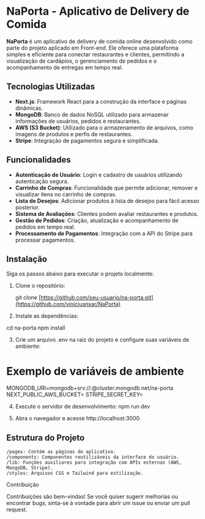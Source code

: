 # NaPorta - Aplicativo de Delivery de Comida

**NaPorta** é um aplicativo de delivery de comida online desenvolvido como parte do projeto aplicado em Front-end. Ele oferece uma plataforma simples e eficiente para conectar restaurantes e clientes, permitindo a visualização de cardápios, o gerenciamento de pedidos e o acompanhamento de entregas em tempo real.

## Tecnologias Utilizadas

- **Next.js**: Framework React para a construção da interface e páginas dinâmicas.
- **MongoDB**: Banco de dados NoSQL utilizado para armazenar informações de usuários, pedidos e restaurantes.
- **AWS (S3 Bucket)**: Utilizado para o armazenamento de arquivos, como imagens de produtos e perfis de restaurantes.
- **Stripe**: Integração de pagamentos segura e simplificada.

## Funcionalidades

- **Autenticação de Usuário**: Login e cadastro de usuários utilizando autenticação segura.
- **Carrinho de Compras**: Funcionalidade que permite adicionar, remover e visualizar itens no carrinho de compras.
- **Lista de Desejos**: Adicionar produtos à lista de desejos para fácil acesso posterior.
- **Sistema de Avaliações**: Clientes podem avaliar restaurantes e produtos.
- **Gestão de Pedidos**: Criação, atualização e acompanhamento de pedidos em tempo real.
- **Processamento de Pagamentos**: Integração com a API do Stripe para processar pagamentos.

## Instalação

Siga os passos abaixo para executar o projeto localmente:

1. Clone o repositório:

   
   git clone [https://github.com/seu-usuario/na-porta.git](https://github.com/viniciusnxar/NaPorta)

2. Instale as dependências:

cd na-porta
npm install

3. Crie um arquivo .env na raiz do projeto e configure suas variáveis de ambiente:

# Exemplo de variáveis de ambiente
MONGODB_URI=mongodb+srv://<user>:<password>@cluster.mongodb.net/na-porta
NEXT_PUBLIC_AWS_BUCKET=<aws-bucket-url>
STRIPE_SECRET_KEY=<stripe-secret-key>

4. Execute o servidor de desenvolvimento:
npm run dev

5. Abra o navegador e acesse http://localhost:3000.



## Estrutura do Projeto

    /pages: Contém as páginas do aplicativo.
    /components: Componentes reutilizáveis da interface do usuário.
    /lib: Funções auxiliares para integração com APIs externas (AWS, MongoDB, Stripe).
    /styles: Arquivos CSS e Tailwind para estilização.

Contribuição

Contribuições são bem-vindas! Se você quiser sugerir melhorias ou encontrar bugs, sinta-se à vontade para abrir um issue ou enviar um pull request.
